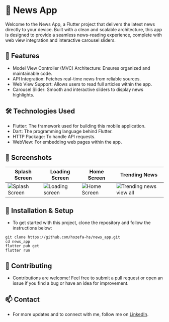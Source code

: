 # 📰 News App
 Welcome to the News App, a Flutter project that delivers the latest news directly to your device. Built with a clean and scalable architecture, this app is designed to provide a seamless news-reading experience, complete with web view integration and interactive carousel sliders.

 ## 🚀 Features
 - Model View Controller (MVC) Architecture: Ensures organized and maintainable code.
 - API Integration: Fetches real-time news from reliable sources.
 - Web View Support: Allows users to read full articles within the app.
 - Carousel Slider: Smooth and interactive sliders to display news highlights.

## 🛠️ Technologies Used
 - Flutter: The framework used for building this mobile application.
 - Dart: The programming language behind Flutter.
 - HTTP Package: To handle API requests.
 - WebView: For embedding web pages within the app.

## 📸 Screenshots

| Splash Screen | Loading Screen | Home Screen | Trending News 
| --- | --- | --- | --- |
| ![Splash Screen](https://github.com/user-attachments/assets/8e9c3698-4400-44e8-923b-6250b56d0e1e) | ![Loading screen](https://github.com/user-attachments/assets/148a22bc-80f9-4b02-87fd-c0c1639ea954) | ![Home Screen](https://github.com/user-attachments/assets/f67070b6-e682-4d42-b3b7-333952dd149e) | ![Trending news view all](https://github.com/user-attachments/assets/f5bba629-6f1c-469d-9537-33cfdf431151) 





## 🚧 Installation & Setup
 - To get started with this project, clone the repository and follow the instructions below:
```
git clone https://github.com/hozefa-hs/news_app.git
cd news_app
flutter pub get
flutter run
```

## 🤝 Contributing
 - Contributions are welcome! Feel free to submit a pull request or open an issue if you find a bug or have an idea for improvement.

## 📫 Contact
 - For more updates and to connect with me, follow me on [LinkedIn](https://www.linkedin.com/in/hozefa-sailanawala/).
  
